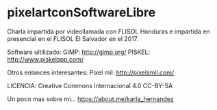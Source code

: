 # pixelartconSoftwareLibre
Charla impartida por videollamada con FLISOL Honduras e impartida en presencial en el FLISOL El Salvador en el 2017. 

Software ultilizado: 
GIMP: http://gimp.org/ 
PISKEL: http://www.piskelapp.com/

Otros enlances interesantes: 
Pixel mil: http://pixelsmil.com/

LICENCIA: Creative Commons Internacional 4.0 CC-BY-SA

Un poco mas sobre mi... 
https://about.me/karla_hernandez 
